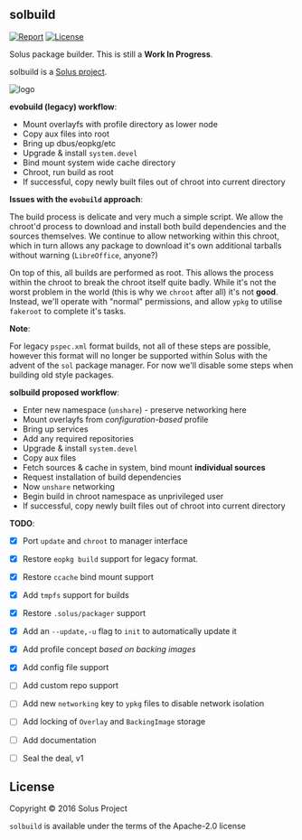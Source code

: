 solbuild
--------

[![Report](https://goreportcard.com/badge/github.com/solus-project/solbuild)](https://goreportcard.com/report/github.com/solus-project/solbuild) [![License](https://img.shields.io/badge/License-Apache%202.0-blue.svg)](https://opensource.org/licenses/Apache-2.0)

Solus package builder. This is still a **Work In Progress**.

solbuild is a [Solus project](https://solus-project.com/).

![logo](https://build.solus-project.com/logo.png)

**evobuild (legacy) workflow**:

 - Mount overlayfs with profile directory as lower node
 - Copy aux files into root
 - Bring up dbus/eopkg/etc
 - Upgrade & install `system.devel`
 - Bind mount system wide cache directory
 - Chroot, run build as root
 - If successful, copy newly built files out of chroot into current directory

**Issues with the `evobuild` approach**:

The build process is delicate and very much a simple script. We allow the chroot'd
process to download and install both build dependencies and the sources themselves.
We continue to allow networking within this chroot, which in turn allows any package
to download it's own additional tarballs without warning (`LibreOffice`, anyone?)

On top of this, all builds are performed as root. This allows the process within
the chroot to break the chroot itself quite badly. While it's not the worst problem
in the world (this is why we `chroot` after all) it's not **good**. Instead, we'll
operate with "normal" permissions, and allow `ypkg` to utilise `fakeroot` to complete
it's tasks.

**Note**:

For legacy `pspec.xml` format builds, not all of these steps are possible, however
this format will no longer be supported within Solus with the advent of the `sol`
package manager. For now we'll disable some steps when building old style packages.

**solbuild proposed workflow**:

 - Enter new namespace (`unshare`) - preserve networking here
 - Mount overlayfs from *configuration-based* profile
 - Bring up services
 - Add any required repositories
 - Upgrade & install `system.devel`
 - Copy aux files
 - Fetch sources & cache in system, bind mount **individual sources**
 - Request installation of build dependencies
 - Now `unshare` networking
 - Begin build in chroot namespace as unprivileged user
 - If successful, copy newly built files out of chroot into current directory

**TODO**:

 - [x] Port `update` and `chroot` to manager interface
 - [x] Restore `eopkg build` support for legacy format.
 - [x] Restore `ccache` bind mount support
 - [x] Add `tmpfs` support for builds
 - [x] Restore `.solus/packager` support
 - [x] Add an `--update,-u` flag to `init` to automatically update it
 - [x] Add profile concept *based on backing images*
 - [x] Add config file support
 - [ ] Add custom repo support
 - [ ] Add new `networking` key to `ypkg` files to disable network isolation
 - [ ] Add locking of `Overlay` and `BackingImage` storage
 - [ ] Add documentation
 - [ ] Seal the deal, v1


License
-------

Copyright © 2016 Solus Project

`solbuild` is available under the terms of the Apache-2.0 license
